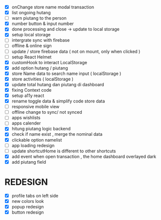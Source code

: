 - [x] onChange store name modal transaction
- [x] list ongoing hutang
- [ ] warn piutang to the person
- [x] number button & input number
- [x] done processing and close -> update to local storage
- [x] setup local storage
- [ ] intergrate sync with firebase
- [ ] offline & online sign
- [ ] update / store firebase data ( not on mount, only when clicked )
- [ ] setup React Helmet
- [x] customHook to interact LocalStorage
- [x] add option hutang / piutang
- [x] store Name data to search name input ( localStorage )
- [x] store activities ( localStorage )
- [x] update total hutang dan piutang di dashboard
- [x] fixing Context code
- [x] setup a11y react
- [x] rename toggle data & simplify code store data
- [ ] responsive mobile view
- [ ] offline change to sync/ not synced
- [ ] apps wishlists
- [ ] apps calender
- [x] hitung piutang logic backend
- [x] check if name exist , merge the nominal data
- [x] clickable option namelist
- [ ] app loading redesign
- [ ] update shortcutHome is different to other shortcuts
- [x] add event when open transaction , the home dashboard overlayed dark
- [x] add piutang field

# REDESIGN

- [x] profile tabs on left side
- [x] new colors look
- [x] popup redesign
- [x] button redesign
